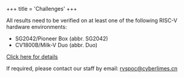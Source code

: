 +++
title = 'Challenges'
+++

All results need to be verified on at least one of the following RISC-V hardware environments:

- SG2042/Pioneer Box (abbr. SG2042)
- CV1800B/Milk-V Duo (abbr. Duo)

[Click here for details](../introduction/)

If required, please contact our staff by email: [rvspoc@cyberlimes.cn](mailto:rvspoc@cyberlimes.cn)
